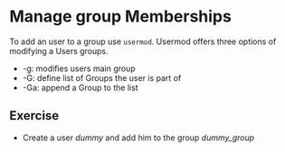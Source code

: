 # Manage group Memberships
To add an user to a group use `usermod`. Usermod offers three options of modifying a Users groups.

- -g: modifies users main group
- -G: define list of Groups the user is part of
- -Ga: append a Group to the list

## Exercise
- Create a user *dummy* and add him to the group *dummy_group*